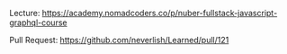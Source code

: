 Lecture: https://academy.nomadcoders.co/p/nuber-fullstack-javascript-graphql-course

Pull Request: https://github.com/neverlish/Learned/pull/121
